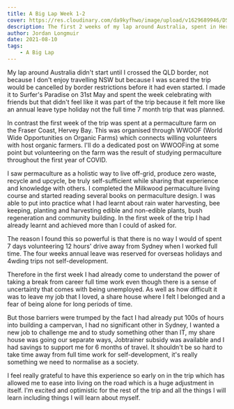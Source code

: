 ```yaml
---
title: A Big Lap Week 1-2
cover: https://res.cloudinary.com/da9kyfhwo/image/upload/v1629689946/DSC04838_ktkwl0.jpg
description: The first 2 weeks of my lap around Australia, spent in Hervey Bay and Airlie Beach.
author: Jordan Longmuir
date: 2021-08-10
tags:
    - A Big Lap
---
```


My lap around Australia didn't start until I crossed the QLD border, not because I don't enjoy travelling NSW but because I was scared the trip would be cancelled by border restrictions before it had even started. I made it to Surfer's Paradise on 31st May and spent the week celebrating with friends but that didn't feel like it was part of the trip because it felt more like an annual leave type holiday not the full time 7 month trip that was planned.

In contrast the first week of the trip was spent at a permaculture farm on the Fraser Coast, Hervey Bay. This was organised through WWOOF (World Wide Opportunities on Organic Farms) which connects willing volunteers with host organic farmers. I'll do a dedicated post on WWOOFing at some point but volunteering on the farm was the result of studying permaculture throughout the first year of COVID. 

I saw permaculture as a holistic way to live off-grid, produce zero waste, recycle and upcycle, be truly self-sufficient while sharing that experience and knowledge with others. I completed the Milkwood permaculture living course and started reading several books on permaculture design. I was able to put into practice what I had learnt about rain water harvesting, bee keeping, planting and harvesting edible and non-edible plants, bush regeneration and community building. In the first week of the trip I had already learnt and achieved more than I could of asked for.

The reason I found this so powerful is that there is no way I would of spent 7 days volunteering 12 hours' drive away from Sydney when I worked full time. The four weeks annual leave was reserved for overseas holidays and 4wding trips not self-development.

Therefore in the first week I had already come to understand the power of taking a break from career full time work even though there is a sense of uncertainty that comes with being unemployed. As well as how difficult it was to leave my job that I loved, a share house where I felt I belonged and a fear of being alone for long periods of time.

But those barriers were trumped by the fact I had already put 100s of hours into building a campervan, I had no significant other in Sydney, I wanted a new job to challenge me and to study something other than IT, my share house was going our separate ways, Jobtrainer subsidy was available and I had savings to support me for 6 months of travel. It shouldn't be so hard to take time away from full time work for self-development, it's really something we need to normalise as a society.

I feel really grateful to have this experience so early on in the trip which has allowed me to ease into living on the road which is a huge adjustment in itself. I'm excited and optimistic for the rest of the trip and all the things I will learn including things I will learn about myself.

